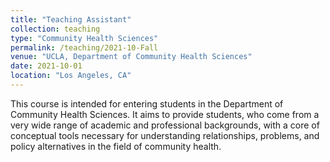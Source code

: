```yaml
---
title: "Teaching Assistant"
collection: teaching
type: "Community Health Sciences"
permalink: /teaching/2021-10-Fall
venue: "UCLA, Department of Community Health Sciences"
date: 2021-10-01
location: "Los Angeles, CA"
---
```


This course is intended for entering students in the Department of Community Health Sciences. It aims to provide students, who come from a very wide range of academic and professional backgrounds, with a core of conceptual tools necessary for understanding relationships, problems, and policy alternatives in the field of community health.


